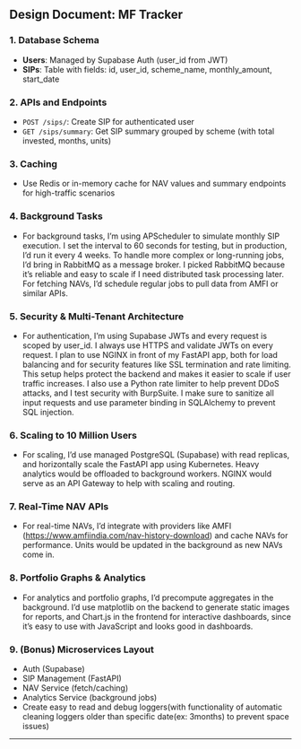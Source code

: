 ## Design Document: MF Tracker

### 1. Database Schema
- **Users**: Managed by Supabase Auth (user_id from JWT)
- **SIPs**: Table with fields: id, user_id, scheme_name, monthly_amount, start_date

### 2. APIs and Endpoints
- `POST /sips/`: Create SIP for authenticated user
- `GET /sips/summary`: Get SIP summary grouped by scheme (with total invested, months, units)

### 3. Caching
- Use Redis or in-memory cache for NAV values and summary endpoints for high-traffic scenarios

### 4. Background Tasks
- For background tasks, I’m using APScheduler to simulate monthly SIP execution. I set the interval to 60 seconds for testing, but in production, I’d run it every 4 weeks. To handle more complex or long-running jobs, I’d bring in RabbitMQ as a message broker. I picked RabbitMQ because it’s reliable and easy to scale if I need distributed task processing later. For fetching NAVs, I’d schedule regular jobs to pull data from AMFI or similar APIs.

### 5. Security & Multi-Tenant Architecture
- For authentication, I’m using Supabase JWTs and every request is scoped by user_id. I always use HTTPS and validate JWTs on every request. I plan to use NGINX in front of my FastAPI app, both for load balancing and for security features like SSL termination and rate limiting. This setup helps protect the backend and makes it easier to scale if user traffic increases. I also use a Python rate limiter to help prevent DDoS attacks, and I test security with BurpSuite. I make sure to sanitize all input requests and use parameter binding in SQLAlchemy to prevent SQL injection.

### 6. Scaling to 10 Million Users
- For scaling, I’d use managed PostgreSQL (Supabase) with read replicas, and horizontally scale the FastAPI app using Kubernetes. Heavy analytics would be offloaded to background workers. NGINX would serve as an API Gateway to help with scaling and routing.

### 7. Real-Time NAV APIs
- For real-time NAVs, I’d integrate with providers like AMFI (https://www.amfiindia.com/nav-history-download) and cache NAVs for performance. Units would be updated in the background as new NAVs come in.

### 8. Portfolio Graphs & Analytics
- For analytics and portfolio graphs, I’d precompute aggregates in the background. I’d use matplotlib on the backend to generate static images for reports, and Chart.js in the frontend for interactive dashboards, since it’s easy to use with JavaScript and looks good in dashboards.

### 9. (Bonus) Microservices Layout
- Auth (Supabase)
- SIP Management (FastAPI)
- NAV Service (fetch/caching)
- Analytics Service (background jobs)
- Create easy to read and debug loggers(with functionality of automatic cleaning loggers older than specific date(ex: 3months) to prevent space issues)

---

